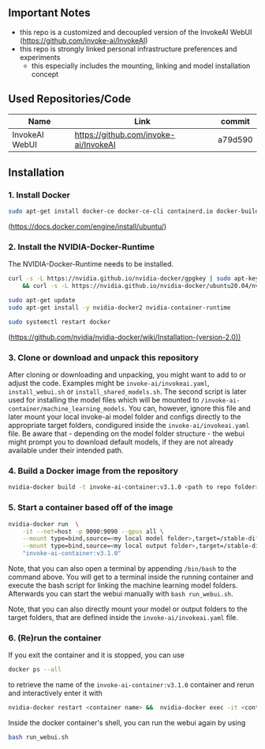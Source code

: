 ## Important Notes
- this repo is a customized and decoupled version of the InvokeAI WebUI (https://github.com/invoke-ai/InvokeAI) 
- this repo is strongly linked personal infrastructure preferences and experiments
    - this especially includes the mounting, linking and model installation concept

## Used Repositories/Code
| Name         | Link     | commit |
|--------------|-----------|------------|
| InvokeAI WebUI |  https://github.com/invoke-ai/InvokeAI    |   a79d590     |

## Installation
### 1. Install Docker

```sh
sudo apt-get install docker-ce docker-ce-cli containerd.io docker-buildx-plugin docker-compose-plugin
```
(https://docs.docker.com/engine/install/ubuntu/)

### 2. Install the NVIDIA-Docker-Runtime
The NVIDIA-Docker-Runtime needs to be installed.
```sh
curl -s -L https://nvidia.github.io/nvidia-docker/gpgkey | sudo apt-key add - \
    && curl -s -L https://nvidia.github.io/nvidia-docker/ubuntu20.04/nvidia-docker.list | sudo tee /etc/apt/sources.list.d/nvidia-docker.list

sudo apt-get update
sudo apt-get install -y nvidia-docker2 nvidia-container-runtime

sudo systemctl restart docker
```
(https://github.com/nvidia/nvidia-docker/wiki/Installation-(version-2.0))

### 3. Clone or download and unpack this repository

After cloning or downloading and unpacking, you might want to add to or adjust the code. Examples might be `invoke-ai/invokeai.yaml`, `install_webui.sh` or `install_shared_models.sh`.
The second script is later used for installing the model files which will be mounted to `/invoke-ai-container/machine_learning_models`. You can, however, ignore this file and later mount your local invoke-ai model folder and configs directly to the appropriate target folders, condigured inside the `invoke-ai/invokeai.yaml` file. Be aware that - depending on the model folder structure - the webui might prompt you to download default models, if they are not already available under their intended path.

### 4. Build a Docker image from the repository
```sh
nvidia-docker build -t invoke-ai-container:v3.1.0 <path to repo folder>
```
### 5. Start a container based off of the image
```sh
nvidia-docker run  \
    -it --net=host -p 9090:9090 --gpus all \
    --mount type=bind,source=<my local model folder>,target=/stable-diffusion-webui-container/machine_learning_models \
    --mount type=bind,source=<my local output folder>,target=/stable-diffusion-webui-container/stable_diffusion_output \
    "invoke-ai-container:v3.1.0"
```

Note, that you can also open a terminal by appending `/bin/bash` to the command above. You will get to a terminal inside the running container and execute the bash script for linking the machine learning model folders. Afterwards you can start the webui manually with `bash run_webui.sh`.

Note, that you can also directly mount your model or output folders to the target folders, that are defined inside the `invoke-ai/invokeai.yaml` file.

### 6. (Re)run the container
If you exit the container and it is stopped, you can use 
```sh
docker ps --all
```
to retrieve the name of the `invoke-ai-container:v3.1.0` container and rerun and interactively enter it with
```sh
nvidia-docker restart <container name> &&  nvidia-docker exec -it <container name> /bin/bash
```
Inside the docker container's shell, you can run the webui again by using 
```sh
bash run_webui.sh
```

